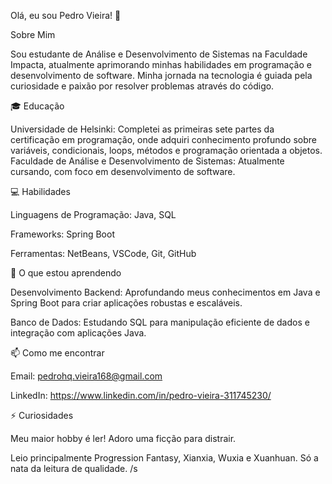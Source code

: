 Olá, eu sou Pedro Vieira! 👋

Sobre Mim

Sou estudante de Análise e Desenvolvimento de Sistemas na Faculdade Impacta, atualmente aprimorando minhas habilidades em programação e desenvolvimento de software. Minha jornada na tecnologia é guiada pela curiosidade e paixão por resolver problemas através do código.

🎓 Educação

Universidade de Helsinki: Completei as primeiras sete partes da certificação em programação, onde adquiri conhecimento profundo sobre variáveis, condicionais, loops, métodos e programação orientada a objetos.
Faculdade de Análise e Desenvolvimento de Sistemas: Atualmente cursando, com foco em desenvolvimento de software.

💻 Habilidades

Linguagens de Programação: Java, SQL

Frameworks: Spring Boot

Ferramentas: NetBeans, VSCode, Git, GitHub

🚀 O que estou aprendendo

Desenvolvimento Backend: Aprofundando meus conhecimentos em Java e Spring Boot para criar aplicações robustas e escaláveis.

Banco de Dados: Estudando SQL para manipulação eficiente de dados e integração com aplicações Java.

📫 Como me encontrar

Email: pedrohq.vieira168@gmail.com

LinkedIn: https://www.linkedin.com/in/pedro-vieira-311745230/

⚡ Curiosidades

Meu maior hobby é ler! Adoro uma ficção para distrair.

Leio principalmente Progression Fantasy, Xianxia, Wuxia e Xuanhuan. Só a nata da leitura de qualidade. /s

<!---
StPVieira/StPVieira is a ✨ special ✨ repository because its `README.md` (this file) appears on your GitHub profile.
You can click the Preview link to take a look at your changes.
--->
